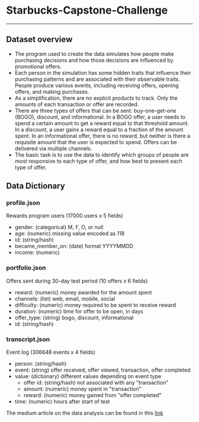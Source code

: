 # Starbucks-Capstone-Challenge
----
## Dataset overview
* The program used to create the data simulates how people make purchasing decisions and how those decisions are influenced by promotional offers.
* Each person in the simulation has some hidden traits that influence their purchasing patterns and are associated with their observable traits. People produce various events, including receiving offers, opening offers, and making purchases.
* As a simplification, there are no explicit products to track. Only the amounts of each transaction or offer are recorded.
* There are three types of offers that can be sent: buy-one-get-one (BOGO), discount, and informational. In a BOGO offer, a user needs to spend a certain amount to get a reward equal to that threshold amount. In a discount, a user gains a reward equal to a fraction of the amount spent. In an informational offer, there is no reward, but neither is there a requisite amount that the user is expected to spend. Offers can be delivered via multiple channels.
* The basic task is to use the data to identify which groups of people are most responsive to each type of offer, and how best to present each type of offer.

## Data Dictionary

### profile.json
Rewards program users (17000 users x 5 fields)

* gender: (categorical) M, F, O, or null
* age: (numeric) missing value encoded as 118
* id: (string/hash)
* became_member_on: (date) format YYYYMMDD
* income: (numeric)

### portfolio.json
Offers sent during 30-day test period (10 offers x 6 fields)

* reward: (numeric) money awarded for the amount spent
* channels: (list) web, email, mobile, social
* difficulty: (numeric) money required to be spent to receive reward
* duration: (numeric) time for offer to be open, in days
* offer_type: (string) bogo, discount, informational
* id: (string/hash)

### transcript.json
Event log (306648 events x 4 fields)

* person: (string/hash)
* event: (string) offer received, offer viewed, transaction, offer completed
* value: (dictionary) different values depending on event type
  * offer id: (string/hash) not associated with any "transaction"
  * amount: (numeric) money spent in "transaction"
  * reward: (numeric) money gained from "offer completed"
* time: (numeric) hours after start of test

The medium article on the data analysis can be found in this [link](https://medium.com/@vishalkrishna.bhosle/starbucks-capstone-challenge-35e3b8c6b328)